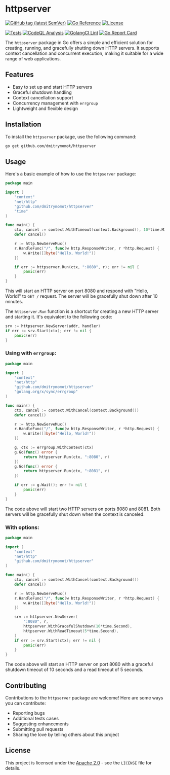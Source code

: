 # httpserver

[![GitHub tag (latest SemVer)](https://img.shields.io/github/tag/dmitrymomot/httpserver)](https://github.com/dmitrymomot/httpserver)
[![Go Reference](https://pkg.go.dev/badge/github.com/dmitrymomot/httpserver.svg)](https://pkg.go.dev/github.com/dmitrymomot/httpserver)
[![License](https://img.shields.io/github/license/dmitrymomot/httpserver)](https://github.com/dmitrymomot/httpserver/blob/main/LICENSE)

[![Tests](https://github.com/dmitrymomot/httpserver/actions/workflows/tests.yml/badge.svg)](https://github.com/dmitrymomot/httpserver/actions/workflows/tests.yml)
[![CodeQL Analysis](https://github.com/dmitrymomot/httpserver/actions/workflows/codeql-analysis.yml/badge.svg)](https://github.com/dmitrymomot/httpserver/actions/workflows/codeql-analysis.yml)
[![GolangCI Lint](https://github.com/dmitrymomot/httpserver/actions/workflows/golangci-lint.yml/badge.svg)](https://github.com/dmitrymomot/httpserver/actions/workflows/golangci-lint.yml)
[![Go Report Card](https://goreportcard.com/badge/github.com/dmitrymomot/httpserver)](https://goreportcard.com/report/github.com/dmitrymomot/httpserver)

The `httpserver` package in Go offers a simple and efficient solution for creating, running, and gracefully shutting down HTTP servers. It supports context cancellation and concurrent execution, making it suitable for a wide range of web applications.

## Features

- Easy to set up and start HTTP servers
- Graceful shutdown handling
- Context cancellation support
- Concurrency management with `errgroup`
- Lightweight and flexible design

## Installation

To install the `httpserver` package, use the following command:

```bash
go get github.com/dmitrymomot/httpserver
```

## Usage

Here's a basic example of how to use the `httpserver` package:

```go
package main

import (
    "context"
    "net/http"
    "github.com/dmitrymomot/httpserver"
    "time"
)

func main() {
    ctx, cancel := context.WithTimeout(context.Background(), 10*time.Minute)
    defer cancel()

    r := http.NewServeMux()
    r.HandleFunc("/", func(w http.ResponseWriter, r *http.Request) {
        w.Write([]byte("Hello, World!"))
    })

    if err := httpserver.Run(ctx, ":8080", r); err != nil {
        panic(err)
    }
}
```

This will start an HTTP server on port 8080 and respond with "Hello, World!" to `GET /` request. The server will be gracefully shut down after 10 minutes.

The `httpserver.Run` function is a shortcut for creating a new HTTP server and starting it. It's equivalent to the following code:

```go
srv := httpserver.NewServer(addr, handler)
if err := srv.Start(ctx); err != nil {
    panic(err)
}
```

### Using with `errgroup`:

```go
package main

import (
    "context"
    "net/http"
    "github.com/dmitrymomot/httpserver"
    "golang.org/x/sync/errgroup"
)

func main() {
    ctx, cancel := context.WithCancel(context.Background())
    defer cancel()

    r := http.NewServeMux()
    r.HandleFunc("/", func(w http.ResponseWriter, r *http.Request) {
        w.Write([]byte("Hello, World!"))
    })

    g, ctx := errgroup.WithContext(ctx)
    g.Go(func() error {
        return httpserver.Run(ctx, ":8080", r)
    })
    g.Go(func() error {
        return httpserver.Run(ctx, ":8081", r)
    })

    if err := g.Wait(); err != nil {
        panic(err)
    }
}
```

The code above will start two HTTP servers on ports 8080 and 8081. Both servers will be gracefully shut down when the context is canceled.

### With options:

```go
package main

import (
    "context"
    "net/http"
    "github.com/dmitrymomot/httpserver"
)

func main() {
    ctx, cancel := context.WithCancel(context.Background())
    defer cancel()

    r := http.NewServeMux()
    r.HandleFunc("/", func(w http.ResponseWriter, r *http.Request) {
        w.Write([]byte("Hello, World!"))
    })

    srv := httpserver.NewServer(
        ":8080", r, 
        httpserver.WithGracefulShutdown(10*time.Second),
        httpserver.WithReadTimeout(5*time.Second),
    )
    if err := srv.Start(ctx); err != nil {
        panic(err)
    }
}
```

The code above will start an HTTP server on port 8080 with a graceful shutdown timeout of 10 seconds and a read timeout of 5 seconds.

## Contributing

Contributions to the `httpserver` package are welcome! Here are some ways you can contribute:

- Reporting bugs
- Additional tests cases
- Suggesting enhancements
- Submitting pull requests
- Sharing the love by telling others about this project

## License

This project is licensed under the [Apache 2.0](LICENSE) - see the `LICENSE` file for details.